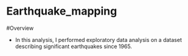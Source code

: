 # Earthquake_mapping

#Overview
* In this analysis, I performed exploratory data analysis on a dataset describing significant earthquakes since 1965.
